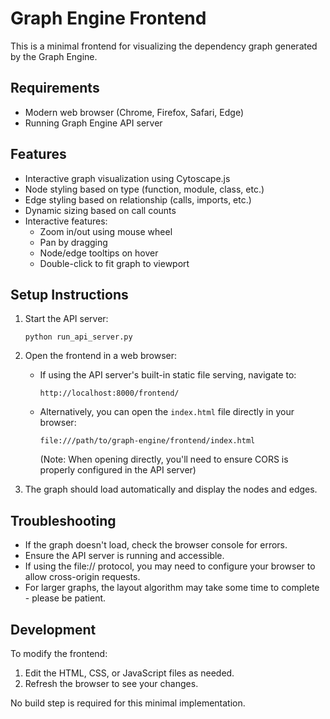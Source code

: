 # Graph Engine Frontend

This is a minimal frontend for visualizing the dependency graph generated by the Graph Engine.

## Requirements

* Modern web browser (Chrome, Firefox, Safari, Edge)
* Running Graph Engine API server

## Features

* Interactive graph visualization using Cytoscape.js
* Node styling based on type (function, module, class, etc.)
* Edge styling based on relationship (calls, imports, etc.)
* Dynamic sizing based on call counts
* Interactive features:
  * Zoom in/out using mouse wheel
  * Pan by dragging
  * Node/edge tooltips on hover
  * Double-click to fit graph to viewport

## Setup Instructions

1. Start the API server:
   ```
   python run_api_server.py
   ```

2. Open the frontend in a web browser:
   * If using the API server's built-in static file serving, navigate to:
     ```
     http://localhost:8000/frontend/
     ```
   * Alternatively, you can open the `index.html` file directly in your browser:
     ```
     file:///path/to/graph-engine/frontend/index.html
     ```
     (Note: When opening directly, you'll need to ensure CORS is properly configured in the API server)

3. The graph should load automatically and display the nodes and edges.

## Troubleshooting

* If the graph doesn't load, check the browser console for errors.
* Ensure the API server is running and accessible.
* If using the file:// protocol, you may need to configure your browser to allow cross-origin requests.
* For larger graphs, the layout algorithm may take some time to complete - please be patient.

## Development

To modify the frontend:

1. Edit the HTML, CSS, or JavaScript files as needed.
2. Refresh the browser to see your changes.

No build step is required for this minimal implementation. 